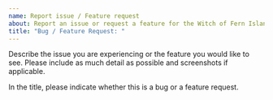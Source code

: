 ```yaml
---
name: Report issue / Feature request
about: Report an issue or request a feature for the Witch of Fern Island - Resources app.
title: "Bug / Feature Request: "
---
```


Describe the issue you are experiencing or the feature you would like to see. Please include as much detail as possible and screenshots if applicable.

In the title, please indicate whether this is a bug or a feature request.